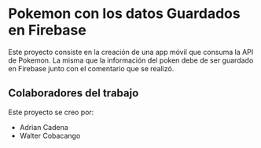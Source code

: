 
# Pokemon con los datos Guardados en Firebase

Este proyecto consiste en la creación de una app móvil que consuma la API de Pokemon. La misma que la información del poken debe de ser guardado en Firebase junto con el comentario que se realizó. 
## Colaboradores del trabajo

Este proyecto se creo por:

- Adrian Cadena
- Walter Cobacango

